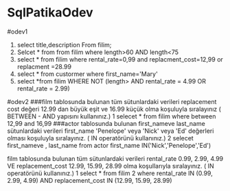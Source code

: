 # SqlPatikaOdev

#odev1

1. select title,description  From filim;
2. Selcet * from from filim where  length>60 AND length<75
3. select * from filim where rental_rate=0,99 and replacment_cost=12,99 or replacment =28.99
4. select * from  custormer where first_name='Mary'
5. select *from filim WHERE NOT (length> AND rental_rate = 4.99 OR rental_rate = 2.99)

#odev2
###film tablosunda bulunan tüm sütunlardaki verileri replacement cost değeri 12.99 dan büyük eşit ve 16.99 küçük olma koşuluyla sıralayınız ( BETWEEN - AND yapısını kullanınız.)
1  selecet * from filim where between 12,99 and 16,99
###actor tablosunda bulunan first_nameve last_name sütunlardaki verileri first_name 'Penelope' veya 'Nick' veya 'Ed' değerleri olması koşuluyla sıralayınız. ( IN operatörünü kullanınız.)
2  selecet first_nameve , last_name from  actor first_name IN('Nick','Penelope','Ed')

film tablosunda bulunan tüm sütunlardaki verileri rental_rate 0.99, 2.99, 4.99 VE replacement_cost 12.99, 15.99, 28.99 olma koşullarıyla sıralayınız. ( IN operatörünü kullanınız.)
1 select * from filim 
2 where rental_rate IN (0.99, 2.99, 4.99) AND  replacement_cost IN (12.99, 15.99, 28.99)
